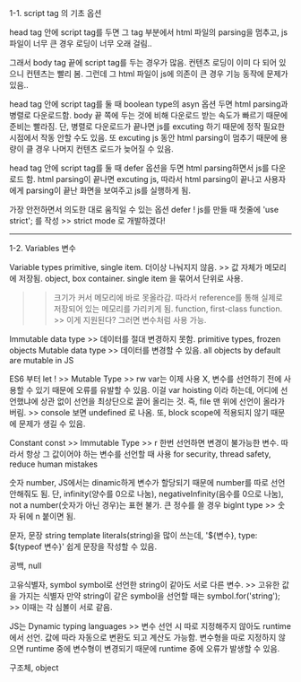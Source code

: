 1-1. script tag 의 기초 옵션

head tag 안에 script tag를 두면 그 tag 부분에서 html 파일의 parsing을 멈추고,
js 파일이 너무 큰 경우 로딩이 너무 오래 걸림..

그래서 body tag 끝에 script tag를 두는 경우가 많음.
컨텐츠 로딩이 이미 다 되어 있으니 컨텐츠는 빨리 봄.
그런데 그 html 파일이 js에 의존이 큰 경우 기능 동작에 문제가 있음..

 head tag 안에 script tag를 둘 때 boolean type의 asyn 옵션 두면 html parsing과 병렬로 다운로드함.
 body 끝 쪽에 두는 것에 비해 다운로드 받는 속도가 빠르기 때문에 준비는 빨라짐.
 단, 병렬로 다운로드가 끝나면 js를 excuting 하기 때문에 정작 필요한 시점에서 작동 안할 수도 있음.
 또 excuting js 동안 html parsing이 멈추기 때문에 용량이 클 경우 나머지 컨텐츠 로드가 늦어질 수 있음.

 head tag 안에 script tag를 둘 때 defer 옵션을 두면 html parsing하면서 js를 다운로드 함.
 html parsing이 끝나면 excuting js, 따라서 html parsing이 끝나고 사용자에게 parsing이 끝난 화면을 보여주고 js를 실행하게 됨.

 가장 안전하면서 의도한 대로 움직일 수 있는 옵션 defer !
 js를 만들 때 첫줄에 'use strict'; 를 작성 >> strict mode 로 개발하겠다!



 --------------------------------------------------------------------------------------------------------------



1-2. Variables 변수


 Variable types
 primitive, single item. 더이상 나눠지지 않음. >> 값 자체가 메모리에 저장됨.
 object, box container. single item 을 묶어서 단위로 사용.
 >> 크기가 커서 메모리에 바로 못올라감. 따라서 reference를 통해 실제로 저장되어 있는 메모리를 가리키게 됨.
 function, first-class function. >> 이게 지원된다? 그러면 변수처럼 사용 가능.

 Immutable data type >> 데이터를 절대 변경하지 못함. primitive types, frozen objects
 Mutable data type >> 데이터를 변경할 수 있음. all objects by default are mutable in JS


 ES6 부터 let ! >> Mutable Type >> rw
 var는 이제 사용 X, 변수를 선언하기 전에 사용할 수 있기 때문에 오류를 유발할 수 있음.
 이걸 var hoisting 이라 하는데, 어디에 선언했냐에 상관 없이 선언을 최상단으로 끌어 올리는 것.
 즉, file 맨 위에 선언이 올라가버림. >> console 보면 undefined 로 나옴.
 또, block scope에 적용되지 않기 때문에 문제가 생길 수 있음.


 Constant const >> Immutable Type >> r
 한번 선언하면 변경이 불가능한 변수. 따라서 항상 그 값이어야 하는 변수를 선언할 때 사용
 for security, thread safety, reduce human mistakes


 숫자 number, JS에서는 dinamic하게 변수가 할당되기 때문에 number를 따로 선언 안해줘도 됨.
 단, infinity(양수를 0으로 나눔), negativeInfinity(음수를 0으로 나눔), not a number(숫자가 아닌 경우)는 표현 불가.
 큰 정수를 쓸 경우 bigInt type >> 숫자 뒤에 n 붙이면 됨.


 문자, 문장 string
 template literals(string)을 많이 쓰는데, '${변수}, type: ${typeof 변수}' 쉽게 문장을 작성할 수 있음.


 공백, null


 고유식별자, symbol
 symbol로 선언한 string이 같아도 서로 다른 변수. >> 고유한 값을 가지는 식별자
 만약 string이 같은 symbol을 선언할 때는 symbol.for('string'); >> 이때는 각 심볼이 서로 같음.


 JS는 Dynamic typing languages >> 변수 선언 시 따로 지정해주지 않아도 runtime에서 선언.
 값에 따라 자동으로 변환도 되고 계산도 가능함.
 변수형을 따로 지정하지 않으면 runtime 중에 변수형이 변경되기 때문에 runtime 중에 오류가 발생할 수 있음.


 구조체, object